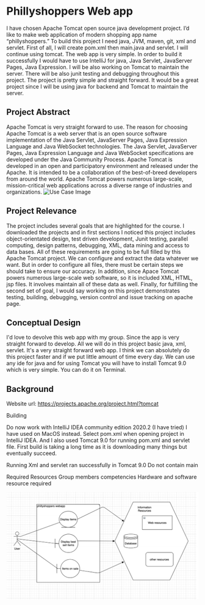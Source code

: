 
# Phillyshoppers Web app

I have chosen Apache Tomcat open source java development project. I’d like to make web application of modern shopping app name “phillyshoppers.” To build this project I need java, JVM, maven, git, xml and servlet. First of all, I will create pom.xml then main.java and servlet. I will continue using tomcat. The web app is very simple. In order to build it successfully I would have to use IntelliJ for java, Java Servlet, JavaServer Pages, Java Expression. I will be also working on Tomcat to maintain the server. There will be also junit testing and debugging throughout this project. The project is pretty simple and straight forward. It would be a great project since I will be using java for backend and Tomcat to maintain the server.
  
## Project Abstract

Apache Tomcat is very straight forward to use. The reason for choosing Apache Tomcat is a web server that is an open source software implementation of the Java Servlet, JavaServer Pages, Java Expression Language and Java WebSocket technologies. The Java Servlet, JavaServer Pages, Java Expression Language and Java WebSocket specifications are developed under the Java Community Process. Apache Tomcat is developed in an open and participatory environment and released under the Apache. It is intended to be a collaboration of the best-of-breed developers from around the world. Apache Tomcat powers numerous large-scale, mission-critical web applications across a diverse range of industries and organizations.
![Use Case Image](TonmoyChak_phillyshoppers.png)

## Project Relevance

The project includes several goals that are highlighted for the course. I downloaded the projects and in first sections I noticed this project includes object-orientated design, test driven development, Junit testing, parallel computing, design patterns, debugging, XML, data mining and access to data bases. All of these requirements are going to be full filled by this Apache Tomcat project. We can configure and extract the data whatever we want. But in order to configure all files, there must be certain steps we should take to ensure our accuracy. In addition, since Apace Tomcat powers numerous large-scale web software, so it is included XML, HTML, jsp files. It involves maintain all of these data as well. Finally, for fulfilling the second set of goal, I would say working on this project demonstrates testing, building, debugging, version control and issue tracking on apache page.

## Conceptual Design
I'd love to devolve this web app with my group. Since the app is very straight forward to develop. All we will do in this project basic java, xml, servlet. It's a very straight forward web app. I think we can absolutely do this project faster and if we put little amount of time every day. We can use any ide for java and for using Tomcat you will have to install Tomcat 9.0 which is very simple. You can do it on Terminal. 
## Background
Website url: https://projects.apache.org/project.html?tomcat

Building

Do now work with IntelliJ IDEA community edition 2020.2 (I have tried) I have used on MacOS instead.
Select pom.xml when opening project in IntelliJ IDEA. And I also used Tomcat 9.0 for running pom.xml and servlet file.
First build is taking a long time as it is downloading many things but eventually succeed.

Running
Xml and servlet ran successfully in Tomcat 9.0
Do not contain main

Required Resources
Group members competencies
Hardware and software resource required


![](philly.png)
